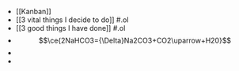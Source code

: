 - [[Kanban]]
- [[3 vital things I decide to do]] #.ol
- [[3 good things I have done]] #.ol
- $$\ce{2NaHCO3={\Delta}Na2CO3+CO2\uparrow+H20}$$
-
-